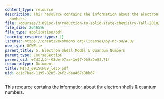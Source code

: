 ```yaml
---
content_type: resource
description: This resource contains the information about the electron shells & quantum
  numbers.
file: /courses/3-091sc-introduction-to-solid-state-chemistry-fall-2010/cd1c7bad1195820526f2daa467a8bb67_MIT3_091SCF09_lec5.pdf
file_size: 2646556
file_type: application/pdf
learning_resource_types: []
license: https://creativecommons.org/licenses/by-nc-sa/4.0/
ocw_type: OCWFile
parent_title: 5. Electron Shell Model & Quantum Numbers
parent_type: CourseSection
parent_uid: e7d31b34-62de-b7aa-1e87-6b9a5a99c71f
resourcetype: Document
title: MIT3_091SCF09_lec5.pdf
uid: cd1c7bad-1195-8205-26f2-daa467a8bb67
---
```

This resource contains the information about the electron shells & quantum numbers.